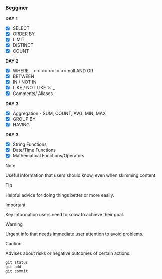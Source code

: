 ### Begginer

**DAY 1**
-   [x] SELECT
-   [x] ORDER BY
-   [x] LIMIT
-   [x] DISTINCT
-   [x] COUNT

**DAY 2**
-   [x] WHERE - < > <= >= != <> null AND OR
-   [x] BETWEEN
-   [x] IN / NOT IN
-   [x] LIKE / NOT LIKE % _
-   [x] Comments/ Aliases

**DAY 3**
-   [x] Aggregation - SUM, COUNT, AVG, MIN, MAX
-   [x] GROUP BY 
-   [x] HAVING

**DAY 3**
-   [x] String Functions
-   [x] Date/Time Functions
-   [x] Mathematical Functions/Operators

> [!NOTE]
> Useful information that users should know, even when skimming content.

> [!TIP]
> Helpful advice for doing things better or more easily.

> [!IMPORTANT]
> Key information users need to know to achieve their goal.

> [!WARNING]
> Urgent info that needs immediate user attention to avoid problems.

> [!CAUTION]
> Advises about risks or negative outcomes of certain actions.
>
```
git status
git add
git commit
```
